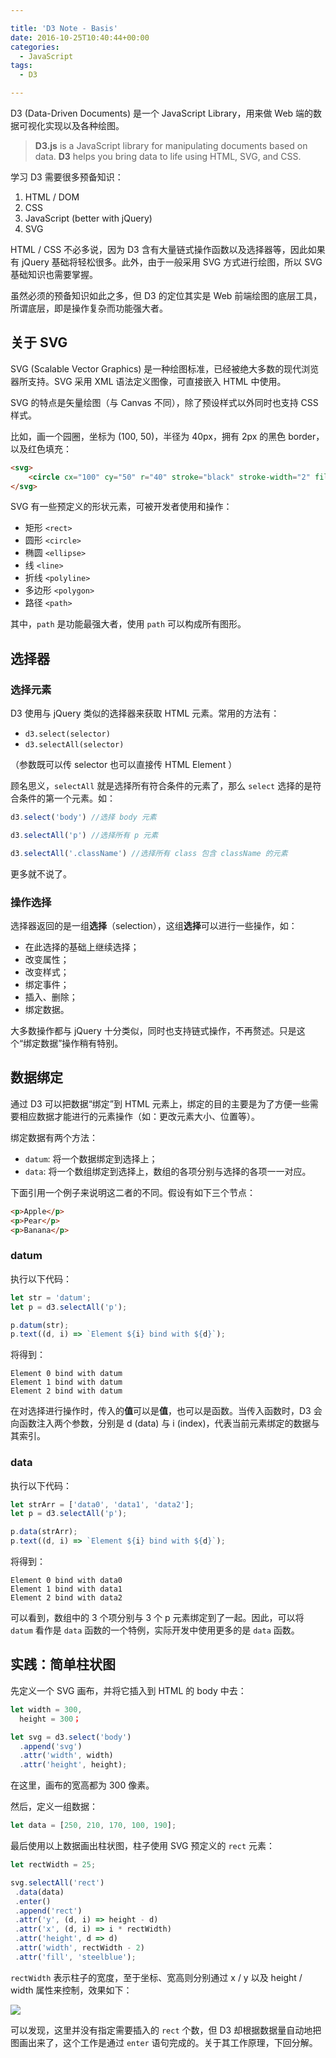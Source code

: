 ```yaml
---

title: 'D3 Note - Basis'
date: 2016-10-25T10:40:44+00:00
categories:
  - JavaScript
tags:
  - D3

---
```




D3 (Data-Driven Documents) 是一个 JavaScript Library，用来做 Web 端的数据可视化实现以及各种绘图。

> **D3.js** is a JavaScript library for manipulating documents based on data. **D3** helps you bring data to life using HTML, SVG, and CSS.

学习 D3 需要很多预备知识：

  1. HTML / DOM
  2. CSS
  3. JavaScript (better with jQuery)
  4. SVG

HTML / CSS 不必多说，因为 D3 含有大量链式操作函数以及选择器等，因此如果有 jQuery 基础将轻松很多。此外，由于一般采用 SVG 方式进行绘图，所以 SVG 基础知识也需要掌握。

虽然必须的预备知识如此之多，但 D3 的定位其实是 Web 前端绘图的底层工具，所谓底层，即是操作复杂而功能强大者。

<!-- more -->

## 关于 SVG

SVG (Scalable Vector Graphics) 是一种绘图标准，已经被绝大多数的现代浏览器所支持。SVG 采用 XML 语法定义图像，可直接嵌入 HTML 中使用。

SVG 的特点是矢量绘图（与 Canvas 不同），除了预设样式以外同时也支持 CSS 样式。

比如，画一个园圈，坐标为 (100, 50)，半径为 40px，拥有 2px 的黑色 border，以及红色填充：

```html
<svg>
    <circle cx="100" cy="50" r="40" stroke="black" stroke-width="2" fill="red"/>
</svg>
```

SVG 有一些预定义的形状元素，可被开发者使用和操作：

  * 矩形 `<rect>`
  * 圆形 `<circle>`
  * 椭圆 `<ellipse>`
  * 线 `<line>`
  * 折线 `<polyline>`
  * 多边形 `<polygon>`
  * 路径 `<path>`

其中，`path` 是功能最强大者，使用 `path` 可以构成所有图形。

## 选择器

### 选择元素

D3 使用与 jQuery 类似的选择器来获取 HTML 元素。常用的方法有：

  * `d3.select(selector)`
  * `d3.selectAll(selector)`

（参数既可以传 selector 也可以直接传 HTML Element ）

顾名思义，`selectAll` 就是选择所有符合条件的元素了，那么 `select` 选择的是符合条件的第一个元素。如：

```javascript
d3.select('body') //选择 body 元素

d3.selectAll('p') //选择所有 p 元素

d3.selectAll('.className') //选择所有 class 包含 className 的元素
```

更多就不说了。

### 操作选择

选择器返回的是一组**选择**（selection），这组**选择**可以进行一些操作，如：

  * 在此选择的基础上继续选择；
  * 改变属性；
  * 改变样式；
  * 绑定事件；
  * 插入、删除；
  * 绑定数据。

大多数操作都与 jQuery 十分类似，同时也支持链式操作，不再赘述。只是这个“绑定数据”操作稍有特别。

## 数据绑定

通过 D3 可以把数据“绑定”到 HTML 元素上，绑定的目的主要是为了方便一些需要相应数据才能进行的元素操作（如：更改元素大小、位置等）。

绑定数据有两个方法：

  * `datum`: 将一个数据绑定到选择上；
  * `data`: 将一个数组绑定到选择上，数组的各项分别与选择的各项一一对应。

下面引用一个例子来说明这二者的不同。假设有如下三个节点：

```html
<p>Apple</p>
<p>Pear</p>
<p>Banana</p>
```

### datum

执行以下代码：

```javascript
let str = 'datum';
let p = d3.selectAll('p');

p.datum(str);
p.text((d, i) => `Element ${i} bind with ${d}`);
```

将得到：

```
Element 0 bind with datum
Element 1 bind with datum
Element 2 bind with datum
```

在对选择进行操作时，传入的**值**可以是**值**，也可以是函数。当传入函数时，D3 会向函数注入两个参数，分别是 d (data) 与 i (index)，代表当前元素绑定的数据与其索引。

### data

执行以下代码：

```javascript
let strArr = ['data0', 'data1', 'data2'];
let p = d3.selectAll('p');

p.data(strArr);
p.text((d, i) => `Element ${i} bind with ${d}`);
```

将得到：

```
Element 0 bind with data0
Element 1 bind with data1
Element 2 bind with data2
```

可以看到，数组中的 3 个项分别与 3 个 p 元素绑定到了一起。因此，可以将 `datum` 看作是 `data` 函数的一个特例，实际开发中使用更多的是 `data` 函数。

## 实践：简单柱状图

先定义一个 SVG 画布，并将它插入到 HTML 的 body 中去：

```javascript
let width = 300,
  height = 300；

let svg = d3.select('body')
  .append('svg')
  .attr('width', width)
  .attr('height', height);
```

在这里，画布的宽高都为 300 像素。

然后，定义一组数据：

```javascript
let data = [250, 210, 170, 100, 190];
```

最后使用以上数据画出柱状图，柱子使用 SVG 预定义的 `rect` 元素：

```javascript
let rectWidth = 25;

svg.selectAll('rect')
 .data(data)
 .enter()
 .append('rect')
 .attr('y', (d, i) => height - d)
 .attr('x', (d, i) => i * rectWidth)
 .attr('height', d => d)
 .attr('width', rectWidth - 2)
 .attr('fill', 'steelblue');
```

`rectWidth` 表示柱子的宽度，至于坐标、宽高则分别通过 x / y 以及 height / width 属性来控制，效果如下：

![](https://static.wxsm.space/blog/48595801-401d6c80-e991-11e8-97c6-580489b7aeab.gif)

可以发现，这里并没有指定需要插入的 `rect` 个数，但 D3 却根据数据量自动地把图画出来了，这个工作是通过 `enter` 语句完成的。关于其工作原理，下回分解。
